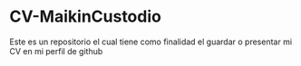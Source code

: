 # CV-MaikinCustodio
Este es un repositorio el cual tiene como finalidad el guardar o presentar mi CV en mi perfil de github
